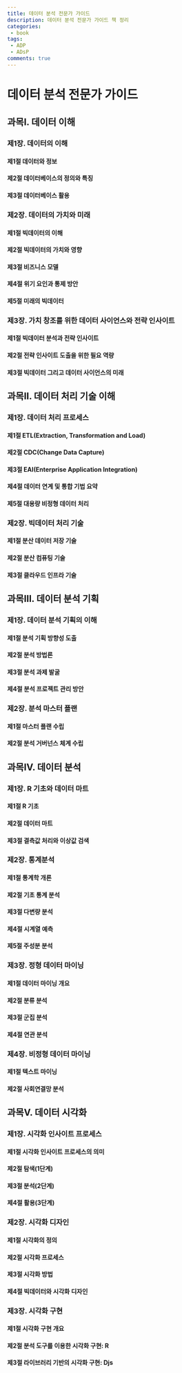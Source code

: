 ```yaml
---
title: 데이터 분석 전문가 가이드
description: 데이터 분석 전문가 가이드 책 정리
categories:
 - book
tags:
 - ADP
 - ADsP
comments: true
---
```


# 데이터 분석 전문가 가이드

## 과목Ⅰ. 데이터 이해

### 제1장. 데이터의 이해

#### 제1절 데이터와 정보

#### 제2절 데이터베이스의 정의와 특징

#### 제3절 데이터베이스 활용

### 제2장. 데이터의 가치와 미래

#### 제1절 빅데이터의 이해

#### 제2절 빅데이터의 가치와 영향

#### 제3절 비즈니스 모델

#### 제4절 위기 요인과 통제 방안

#### 제5절 미래의 빅데이터

### 제3장. 가치 창조를 위한 데이터 사이언스와 전략 인사이트

#### 제1절 빅데이터 분석과 전략 인사이트

#### 제2절 전략 인사이트 도출을 위한 필요 역량

#### 제3절 빅데이터 그리고 데이터 사이언스의 미래

## 과목Ⅱ. 데이터 처리 기술 이해

### 제1장. 데이터 처리 프로세스

#### 제1절 ETL(Extraction, Transformation and Load)

#### 제2절 CDC(Change Data Capture)

#### 제3절 EAI(Enterprise Application Integration)

#### 제4절 데이터 연계 및 통합 기법 요약

#### 제5절 대용량 비정형 데이터 처리

### 제2장. 빅데이터 처리 기술

#### 제1절 분산 데이터 저장 기술

#### 제2절 분산 컴퓨팅 기술

#### 제3절 클라우드 인프라 기술

## 과목Ⅲ. 데이터 분석 기획

### 제1장. 데이터 분석 기획의 이해

#### 제1절 분석 기획 방향성 도출

#### 제2절 분석 방법론

#### 제3절 분석 과제 발굴

#### 제4절 분석 프로젝트 관리 방안

### 제2장. 분석 마스터 플랜

#### 제1절 마스터 플랜 수립

#### 제2절 분석 거버넌스 체계 수립

## 과목Ⅳ. 데이터 분석

### 제1장. R 기초와 데이터 마트

#### 제1절 R 기초

#### 제2절 데이터 마트

#### 제3절 결측값 처리와 이상값 검색

### 제2장. 통계분석

#### 제1절 통계학 개론

#### 제2절 기초 통계 분석

#### 제3절 다변량 분석

#### 제4절 시계열 예측

#### 제5절 주성분 분석

### 제3장. 정형 데이터 마이닝

#### 제1절 데이터 마이닝 개요

#### 제2절 분류 분석

#### 제3절 군집 분석

#### 제4절 연관 분석

### 제4장. 비정형 데이터 마이닝

#### 제1절 텍스트 마이닝

#### 제2절 사회연결망 분석

## 과목Ⅴ. 데이터 시각화

### 제1장. 시각화 인사이트 프로세스

#### 제1절 시각화 인사이트 프로세스의 의미

#### 제2절 탐색(1단계)

#### 제3절 분석(2단계)

#### 제4절 활용(3단계)

### 제2장. 시각화 디자인

#### 제1절 시각화의 정의

#### 제2절 시각화 프로세스

#### 제3절 시각화 방법

#### 제4절 빅데이터와 시각화 디자인

### 제3장. 시각화 구현

#### 제1절 시각화 구현 개요

#### 제2절 분석 도구를 이용한 시각화 구현: R

#### 제3절 라이브러리 기반의 시각화 구현: Djs
